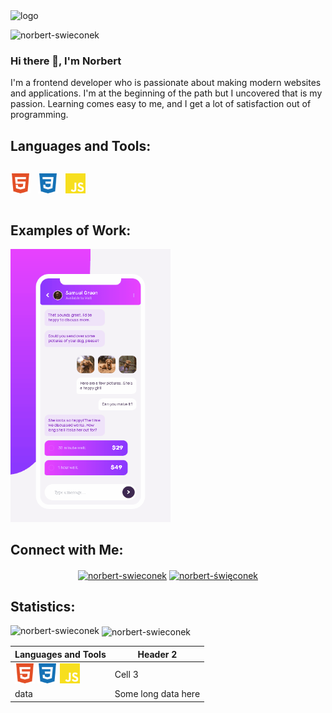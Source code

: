 <img alt="logo" src="https://user-images.githubusercontent.com/62474258/132944808-1c72efec-d3c8-41ef-9025-379eb37eda07.png" />


<p align="left"> <img src="https://komarev.com/ghpvc/?username=norbert-swieconek&label=Profile%20views&color=0e75b6&style=flat" alt="norbert-swieconek" /> </p>

### Hi there 👋, I'm Norbert
I'm a frontend developer who is passionate about making modern websites and applications. I'm at the beginning of the path but I uncovered that is my passion. Learning comes easy to me, and I get a lot of satisfaction out of programming.


## Languages and Tools:
<div style="display: flex;">
  <p align="center">
    <img height="32" width="32" src="https://github.com/norbert-swieconek/norbert-swieconek/blob/main/html5.svg" alt="HTML5" /> &nbsp
    <img height="32" width="32" src="https://github.com/norbert-swieconek/norbert-swieconek/blob/main/css3.svg" alt="CSS3" /> &nbsp
    <img height="32" width="32" src="https://github.com/norbert-swieconek/norbert-swieconek/blob/main/javascript.svg" alt="JavaScript" />
  </p>
</div>

</div>

## Examples of Work:
<img src="https://github.com/norbert-swieconek/norbert-swieconek/blob/main/chat-app-example.gif" width="256px" />


## Connect with Me:
<p align="center">
<a href="https://linkedin.com/in/norbert-swieconek" target="blank"><img align="center" src="https://raw.githubusercontent.com/rahuldkjain/github-profile-readme-generator/master/src/images/icons/Social/linked-in-alt.svg" alt="norbert-swieconek" height="30" width="40" /></a>
<a href="https://stackoverflow.com/users/16935792/norbert-%c5%9awi%c4%99conek?tab=profile" target="blank"><img align="center"                 src="https://raw.githubusercontent.com/rahuldkjain/github-profile-readme-generator/master/src/images/icons/Social/stack-overflow.svg" alt="norbert-święconek" height="30" width="40" /></a>
</p>

## Statistics:

<p><img align="left" src="https://github-readme-stats.vercel.app/api/top-langs?username=norbert-swieconek&show_icons=true&locale=en&layout=compact" alt="norbert-swieconek" /></p>

<p>&nbsp;<img align="center" src="https://github-readme-stats.vercel.app/api?username=norbert-swieconek&show_icons=true&locale=en" alt="norbert-swieconek" /></p>

| Languages and Tools | Header 2 |
| --- | --- |
| <img height="32" width="32" src="https://github.com/norbert-swieconek/norbert-swieconek/blob/main/html5.svg" alt="HTML5" />   <img height="32" width="32" src="https://github.com/norbert-swieconek/norbert-swieconek/blob/main/css3.svg" alt="CSS3" /> <img height="32" width="32" src="https://github.com/norbert-swieconek/norbert-swieconek/blob/main/javascript.svg" alt="JavaScript" /> | Cell 3 |
| data | Some long data here |
